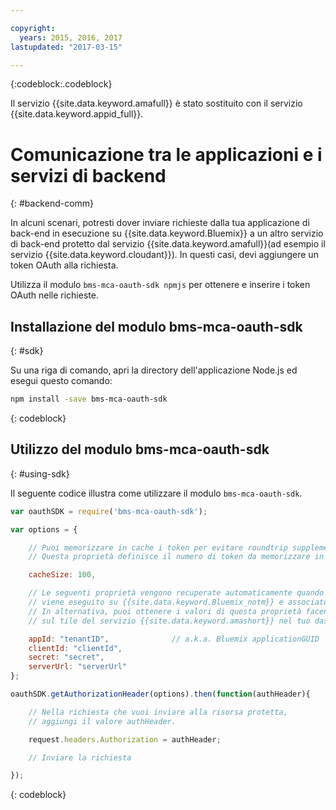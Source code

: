 ```yaml
---

copyright:
  years: 2015, 2016, 2017
lastupdated: "2017-03-15"

---
```


{:codeblock:.codeblock}

Il servizio {{site.data.keyword.amafull}} è stato sostituito con il servizio {{site.data.keyword.appid_full}}.

# Comunicazione tra le applicazioni e i servizi di backend
{: #backend-comm}

In alcuni scenari, potresti dover inviare richieste dalla tua applicazione di back-end in esecuzione su {{site.data.keyword.Bluemix}} a un altro servizio di back-end protetto dal servizio {{site.data.keyword.amafull}}(ad esempio il servizio {{site.data.keyword.cloudant}}). In questi casi, devi aggiungere un token OAuth alla richiesta.

Utilizza il modulo `bms-mca-oauth-sdk npmjs` per ottenere e inserire i token OAuth nelle richieste.

## Installazione del modulo bms-mca-oauth-sdk
{: #sdk}

Su una riga di comando, apri la directory dell'applicazione Node.js ed esegui questo comando:

```Bash
npm install -save bms-mca-oauth-sdk
```
{: codeblock}

## Utilizzo del modulo bms-mca-oauth-sdk
{: #using-sdk}

Il seguente codice illustra come utilizzare il modulo `bms-mca-oauth-sdk`.


``` JavaScript
var oauthSDK = require('bms-mca-oauth-sdk');

var options = {

	// Puoi memorizzare in cache i token per evitare roundtrip supplementari su ogni richiesta
	// Questa proprietà definisce il numero di token da memorizzare in cache

	cacheSize: 100,

	// Le seguenti proprietà vengono recuperate automaticamente quando il tuo Node.js
	// viene eseguito su {{site.data.keyword.Bluemix_notm}} e associato mediante bind a un'istanza del servizio {{site.data.keyword.amashort}}.
	// In alternativa, puoi ottenere i valori di questa proprietà facendo clic su Visualizza credenziali
	// sul tile del servizio {{site.data.keyword.amashort}} nel tuo dashboard dell'applicazione {{site.data.keyword.Bluemix_notm}}

	appId: "tenantID",				// a.k.a. Bluemix applicationGUID
	clientId: "clientId",			
	secret: "secret",
	serverUrl: "serverUrl"
};

oauthSDK.getAuthorizationHeader(options).then(function(authHeader){

	// Nella richiesta che vuoi inviare alla risorsa protetta,
	// aggiungi il valore authHeader.

	request.headers.Authorization = authHeader;

	// Inviare la richiesta

});

```
{: codeblock}
